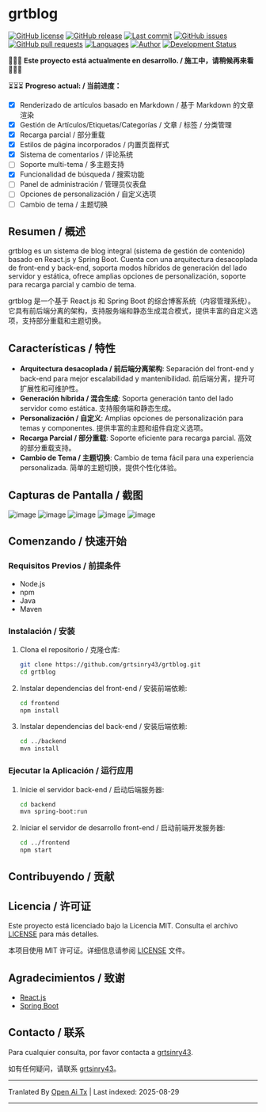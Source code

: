 # grtblog

[![GitHub license](https://img.shields.io/github/license/grtsinry43/grtblog)](http://www.apache.org/licenses/LICENSE-2.0.html)
[![GitHub release](https://img.shields.io/github/v/release/grtsinry43/grtblog)](https://github.com/grtsinry43/grtblog/releases)
[![Last commit](https://img.shields.io/github/last-commit/grtsinry43/grtblog)](https://github.com/grtsinry43/grtblog/commits/main)
[![GitHub issues](https://img.shields.io/github/issues/grtsinry43/grtblog)](https://github.com/grtsinry43/grtblog/issues)
[![GitHub pull requests](https://img.shields.io/github/issues-pr/grtsinry43/grtblog)](https://github.com/grtsinry43/grtblog/pulls)
[![Languages](https://img.shields.io/github/languages/top/grtsinry43/grtblog)](https://github.com/grtsinry43/grtblog)
[![Author](https://img.shields.io/badge/author-grtsinry43-blue)](https://github.com/grtsinry43)
[![Development Status](https://img.shields.io/badge/status-in%20development-yellow)](https://github.com/grtsinry43/grtblog)

🚧🚧🚧 **Este proyecto está actualmente en desarrollo. / 施工中，请稍候再来看** 🚧🚧🚧

⏳⏳⏳ **Progreso actual: / 当前进度：**

- [x] Renderizado de artículos basado en Markdown / 基于 Markdown 的文章渲染
- [x] Gestión de Artículos/Etiquetas/Categorías / 文章 / 标签 / 分类管理
- [x] Recarga parcial / 部分重载
- [x] Estilos de página incorporados / 内置页面样式
- [x] Sistema de comentarios / 评论系统
- [ ] Soporte multi-tema / 多主题支持
- [x] Funcionalidad de búsqueda / 搜索功能
- [ ] Panel de administración / 管理员仪表盘
- [ ] Opciones de personalización / 自定义选项
- [ ] Cambio de tema / 主题切换

## Resumen / 概述

grtblog es un sistema de blog integral (sistema de gestión de contenido) basado en React.js y Spring Boot. Cuenta con una
arquitectura desacoplada de front-end y back-end, soporta modos híbridos de generación del lado servidor y estática, ofrece amplias opciones de personalización,
soporte para recarga parcial y cambio de tema.

grtblog 是一个基于 React.js 和 Spring Boot 的综合博客系统（内容管理系统）。它具有前后端分离的架构，支持服务端和静态生成混合模式，提供丰富的自定义选项，支持部分重载和主题切换。

## Características / 特性

- **Arquitectura desacoplada / 前后端分离架构**: Separación del front-end y back-end para mejor escalabilidad y
  mantenibilidad. 前后端分离，提升可扩展性和可维护性。
- **Generación híbrida / 混合生成**: Soporta generación tanto del lado servidor como estática. 支持服务端和静态生成。
- **Personalización / 自定义**: Amplias opciones de personalización para temas y componentes. 提供丰富的主题和组件自定义选项。
- **Recarga Parcial / 部分重载**: Soporte eficiente para recarga parcial. 高效的部分重载支持。
- **Cambio de Tema / 主题切换**: Cambio de tema fácil para una experiencia personalizada. 简单的主题切换，提供个性化体验。

## Capturas de Pantalla / 截图

![image](https://github.com/user-attachments/assets/40cac1c2-767a-4e0e-b72c-664384e93dfd)
![image](https://github.com/user-attachments/assets/0f8819c4-5be2-47bf-b526-2db097141bd9)
![image](https://github.com/user-attachments/assets/acbb9f7b-4ffc-45ff-835e-e09ee0a16979)
![image](https://github.com/user-attachments/assets/72116ff9-eb07-4e0c-921a-c3db32cbd59c)
![image](https://github.com/user-attachments/assets/6e790aab-94f4-4ada-8fc7-fc1bef0af5c8)


## Comenzando / 快速开始

### Requisitos Previos / 前提条件

- Node.js
- npm
- Java
- Maven

### Instalación / 安装

1. Clona el repositorio / 克隆仓库:
    ```bash
    git clone https://github.com/grtsinry43/grtblog.git
    cd grtblog
    ```
2. Instalar dependencias del front-end / 安装前端依赖:

    ```bash
    cd frontend
    npm install
    ```
3. Instalar dependencias del back-end / 安装后端依赖:

    ```bash
    cd ../backend
    mvn install
    ```

### Ejecutar la Aplicación / 运行应用

1. Inicie el servidor back-end / 启动后端服务器:
    ```bash
    cd backend
    mvn spring-boot:run
    ```
2. Iniciar el servidor de desarrollo front-end / 启动前端开发服务器:

    ```bash
    cd ../frontend
    npm start
    ```

## Contribuyendo / 贡献

[//]: # (¡Las contribuciones son bienvenidas! Por favor, lee las [directrices para contribuir]&#40;CONTRIBUTING.md&#41; para más información.)

[//]: # ()
[//]: # (欢迎贡献！请阅读 [贡献指南]&#40;CONTRIBUTING.md&#41; 了解更多信息。)

## Licencia / 许可证

Este proyecto está licenciado bajo la Licencia MIT. Consulta el archivo [LICENSE](LICENSE) para más detalles.

本项目使用 MIT 许可证。详细信息请参阅 [LICENSE](LICENSE) 文件。

## Agradecimientos / 致谢

- [React.js](https://reactjs.org/)
- [Spring Boot](https://spring.io/projects/spring-boot)

## Contacto / 联系

Para cualquier consulta, por favor contacta a [grtsinry43](https://github.com/grtsinry43).

如有任何疑问，请联系 [grtsinry43](https://github.com/grtsinry43)。


---

Tranlated By [Open Ai Tx](https://github.com/OpenAiTx/OpenAiTx) | Last indexed: 2025-08-29

---